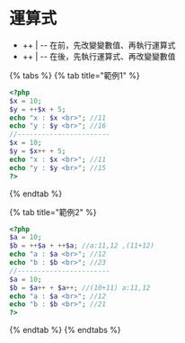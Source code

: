 # 運算式

* ++ \| -- 在前，先改變變數值、再執行運算式
* ++ \| -- 在後，先執行運算式、再改變變數值

{% tabs %}
{% tab title="範例1" %}
```php
<?php
$x = 10;
$y = ++$x + 5;
echo "x : $x <br>"; //11
echo "y : $y <br>"; //16
//-----------------------
$x = 10;
$y = $x++ + 5;
echo "x : $x <br>"; //11
echo "y : $y <br>"; //15
?>
```
{% endtab %}

{% tab title="範例2" %}
```php
<?php
$a = 10;
$b = ++$a + ++$a; //a:11,12 ,(11+12)
echo "a : $a <br>"; //12
echo "b : $b <br>"; //23
//-----------------------
$a = 10;
$b = $a++ + $a++; //(10+11) a:11,12
echo "a : $a <br>"; //12
echo "b : $b <br>"; //21
?>
```
{% endtab %}
{% endtabs %}

